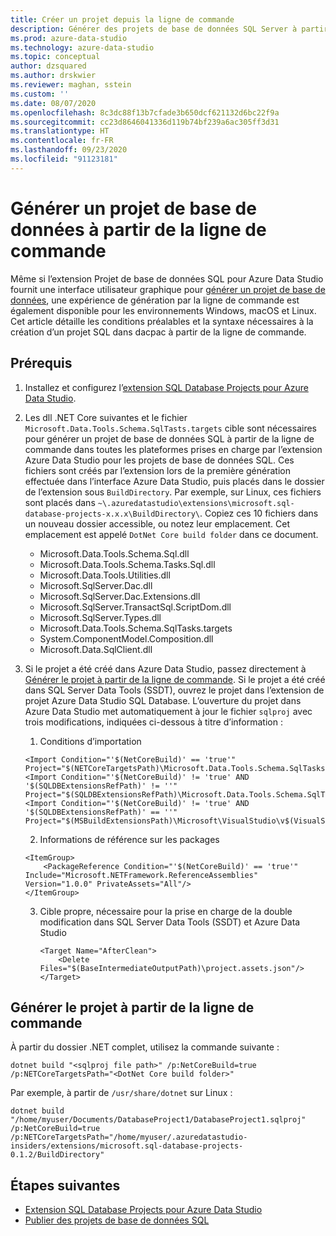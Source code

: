 ```yaml
---
title: Créer un projet depuis la ligne de commande
description: Générer des projets de base de données SQL Server à partir de la ligne de commande
ms.prod: azure-data-studio
ms.technology: azure-data-studio
ms.topic: conceptual
author: dzsquared
ms.author: drskwier
ms.reviewer: maghan, sstein
ms.custom: ''
ms.date: 08/07/2020
ms.openlocfilehash: 8c3dc88f13b7cfade3b650dcf621132d6bc22f9a
ms.sourcegitcommit: cc23d8646041336d119b74bf239a6ac305ff3d31
ms.translationtype: HT
ms.contentlocale: fr-FR
ms.lasthandoff: 09/23/2020
ms.locfileid: "91123181"
---
```

# <a name="build-a-database-project-from-command-line"></a>Générer un projet de base de données à partir de la ligne de commande

Même si l’extension Projet de base de données SQL pour Azure Data Studio fournit une interface utilisateur graphique pour [générer un projet de base de données](sql-database-project-extension-build.md), une expérience de génération par la ligne de commande est également disponible pour les environnements Windows, macOS et Linux. Cet article détaille les conditions préalables et la syntaxe nécessaires à la création d’un projet SQL dans dacpac à partir de la ligne de commande.

## <a name="prerequisites"></a>Prérequis

1. Installez et configurez l’[extension SQL Database Projects pour Azure Data Studio](sql-database-project-extension.md).

2. Les dll .NET Core suivantes et le fichier `Microsoft.Data.Tools.Schema.SqlTasts.targets` cible sont nécessaires pour générer un projet de base de données SQL à partir de la ligne de commande dans toutes les plateformes prises en charge par l’extension Azure Data Studio pour les projets de base de données SQL. Ces fichiers sont créés par l’extension lors de la première génération effectuée dans l’interface Azure Data Studio, puis placés dans le dossier de l’extension sous `BuildDirectory`.  Par exemple, sur Linux, ces fichiers sont placés dans `~\.azuredatastudio\extensions\microsoft.sql-database-projects-x.x.x\BuildDirectory\`.  Copiez ces 10 fichiers dans un nouveau dossier accessible, ou notez leur emplacement.  Cet emplacement est appelé `DotNet Core build folder` dans ce document.

    - Microsoft.Data.Tools.Schema.Sql.dll
    - Microsoft.Data.Tools.Schema.Tasks.Sql.dll
    - Microsoft.Data.Tools.Utilities.dll
    - Microsoft.SqlServer.Dac.dll
    - Microsoft.SqlServer.Dac.Extensions.dll
    - Microsoft.SqlServer.TransactSql.ScriptDom.dll
    - Microsoft.SqlServer.Types.dll
    - Microsoft.Data.Tools.Schema.SqlTasks.targets
    - System.ComponentModel.Composition.dll
    - Microsoft.Data.SqlClient.dll

3. Si le projet a été créé dans Azure Data Studio, passez directement à [Générer le projet à partir de la ligne de commande](#build-the-project-from-the-command-line). Si le projet a été créé dans SQL Server Data Tools (SSDT), ouvrez le projet dans l’extension de projet Azure Data Studio SQL Database.  L’ouverture du projet dans Azure Data Studio met automatiquement à jour le fichier `sqlproj` avec trois modifications, indiquées ci-dessous à titre d’information :

    1. Conditions d’importation

    ```console
    <Import Condition="'$(NetCoreBuild)' == 'true'" Project="$(NETCoreTargetsPath)\Microsoft.Data.Tools.Schema.SqlTasks.targets"/> 
    <Import Condition="'$(NetCoreBuild)' != 'true' AND '$(SQLDBExtensionsRefPath)' != ''" Project="$(SQLDBExtensionsRefPath)\Microsoft.Data.Tools.Schema.SqlTasks.targets"/>
    <Import Condition="'$(NetCoreBuild)' != 'true' AND '$(SQLDBExtensionsRefPath)' == ''" Project="$(MSBuildExtensionsPath)\Microsoft\VisualStudio\v$(VisualStudioVersion)\SSDT\Microsoft.Data.Tools.Schema.SqlTasks.targets"/>
    ```

    2. Informations de référence sur les packages

    ```console
    <ItemGroup>
        <PackageReference Condition="'$(NetCoreBuild)' == 'true'" Include="Microsoft.NETFramework.ReferenceAssemblies" Version="1.0.0" PrivateAssets="All"/>
    </ItemGroup>
    ```

    3. Cible propre, nécessaire pour la prise en charge de la double modification dans SQL Server Data Tools (SSDT) et Azure Data Studio

        ```console
        <Target Name="AfterClean">
            <Delete Files="$(BaseIntermediateOutputPath)\project.assets.json"/>
        </Target>
        ```

## <a name="build-the-project-from-the-command-line"></a>Générer le projet à partir de la ligne de commande

À partir du dossier .NET complet, utilisez la commande suivante :

```console
dotnet build "<sqlproj file path>" /p:NetCoreBuild=true /p:NETCoreTargetsPath="<DotNet Core build folder>"
```

Par exemple, à partir de `/usr/share/dotnet` sur Linux :

```console
dotnet build "/home/myuser/Documents/DatabaseProject1/DatabaseProject1.sqlproj" /p:NetCoreBuild=true /p:NETCoreTargetsPath="/home/myuser/.azuredatastudio-insiders/extensions/microsoft.sql-database-projects-0.1.2/BuildDirectory"  
```

## <a name="next-steps"></a>Étapes suivantes

- [Extension SQL Database Projects pour Azure Data Studio](sql-database-project-extension.md)
- [Publier des projets de base de données SQL](sql-database-project-extension-build.md#publish-a-database-project)
